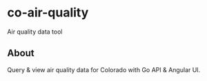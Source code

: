 # co-air-quality
Air quality data tool

## About
Query & view air quality data for Colorado with Go API & Angular UI.
